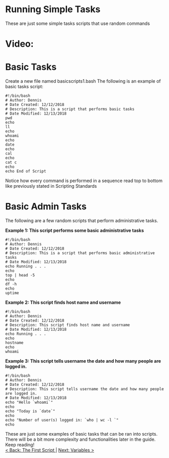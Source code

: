 # Running Simple Tasks
These are just some simple tasks scripts that use random commands

# Video:

# Basic Tasks
Create a new file named basicscripts1.bash
The following is an example of basic tasks script:

```
#!/bin/bash
# Author: Dennis
# Date Created: 12/12/2018
# Description: This is a script that performs basic tasks
# Date Modified: 12/13/2018
pwd
echo
ll
echo
whoami
echo
date
echo
cal
echo
cat c
echo
echo End of Script
```

Notice how every command is performed in a sequence read top to bottom like previously stated in Scripting Standards

# Basic Admin Tasks

The following are a few random scripts that perform administrative tasks.

**Example 1: This script performs some basic administrative tasks** <br>
```
#!/bin/bash
# Author: Dennis
# Date Created: 12/12/2018
# Description: This is a script that performs basic administrative tasks
# Date Modified: 12/13/2018
echo Running . . .
echo
top | head -5
echo
df -h
echo
uptime
```

**Example 2:  This script finds host name and username** <br>
```
#!/bin/bash
# Author: Dennis
# Date Created: 12/12/2018
# Description: This script finds host name and username
# Date Modified: 12/13/2018
echo Running . . .
echo
hostname
echo
whoami
```
**Example 3: This script tells username the date and how many people are logged in.**
```
#!/bin/bash
# Author: Dennis
# Date Created: 12/12/2018
# Description: This script tells username the date and how many people are logged in.
# Date Modified: 12/13/2018
echo "Hello `whoami`"
echo
echo "Today is `date`"
echo
echo "Number of user(s) logged in: `who | wc -l `"
echo
```
These are just some examples of basic tasks that can be ran into scripts. There will be a bit more complexity and functionalities later in the guide.
<br>
Keep reading!<br>
[ < Back: The First Script ](https://sxcdennis.github.io/basic-shell-scripting/The%20First%20Script) | [ Next: Variables >](https://sxcdennis.github.io/basic-shell-scripting/Variables "Variables")
